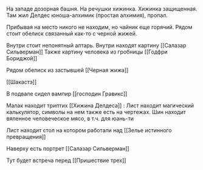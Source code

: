 
На западе дозорная башня. На речушки хижинка. Хижинка защищенная. Там жил Делдес юноша-алхимик (простая алхимия), пропал.

Прибывая на место никого не находим, но чайник еще горячий.
Рядом стоит обелиск связанный как-то с черной жижей.

Внутри стоит непонятный алтарь.
Внутри находят картину [[Салазар Сильверман]] 
Также картину человека из гробницы [[Годфри Бориджой]]

Рядом обелиск из застывшей [[Черная жижа]]

[[Шакастэ]]

В подвале сидел вампир [[господин Гравикс]]

Малак находит триптих [[Хижина Делдеса]] :
Лист находит магический калькулятор, символы на нем также есть на чертежах.
Шин находит вяленное человеческое мясо, в т.ч. для юань-ти

Лист находит стол на котором работали над [[Зелье истинного превращения]]


Наверху есть портрет [[Салазар Сильверман]]

Тут будет встреча перед [[Пришествие трех]]
